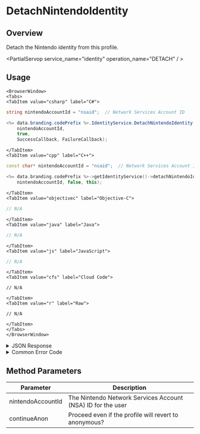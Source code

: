 # DetachNintendoIdentity
## Overview
Detach the Nintendo identity from this profile.



<PartialServop service_name="identity" operation_name="DETACH" / >

## Usage

```mdx-code-block
<BrowserWindow>
<Tabs>
<TabItem value="csharp" label="C#">
```

```csharp
string nintendoAccountId = "nsaid";  // Network Services Account ID

<%= data.branding.codePrefix %>.IdentityService.DetachNintendoIdentity(
    nintendoAccountId,
    true,
    SuccessCallback, FailureCallback);
```

```mdx-code-block
</TabItem>
<TabItem value="cpp" label="C++">
```

```cpp
const char* nintendoAccountId = "nsaid";  // Network Services Account ID

<%= data.branding.codePrefix %>->getIdentityService()->detachNintendoIdentity(
    nintendoAccountId, false, this);
```

```mdx-code-block
</TabItem>
<TabItem value="objectivec" label="Objective-C">
```

```objectivec
// N/A
```

```mdx-code-block
</TabItem>
<TabItem value="java" label="Java">
```

```java
// N/A
```

```mdx-code-block
</TabItem>
<TabItem value="js" label="JavaScript">
```

```javascript
// N/A
```

```mdx-code-block
</TabItem>
<TabItem value="cfs" label="Cloud Code">
```

```cfscript
// N/A
```

```mdx-code-block
</TabItem>
<TabItem value="r" label="Raw">
```

```cfscript
// N/A
```

```mdx-code-block
</TabItem>
</Tabs>
</BrowserWindow>
```

<details>
<summary>JSON Response</summary>

```json
{
    "status" : 200,
    "data" : null
}
```
</details>

<details>
<summary>Common Error Code</summary>

### Status Codes
Code | Name | Description
---- | ---- | -----------
40210 | DOWNGRADING_TO_ANONYMOUS_ERROR | Occurs when detaching the last non-anonymous identity from an account with continueAnon set to false.

</details>


## Method Parameters
Parameter | Description
--------- | -----------
nintendoAccountId | The Nintendo Network Services Account (NSA) ID for the user
continueAnon | Proceed even if the profile will revert to anonymous?


